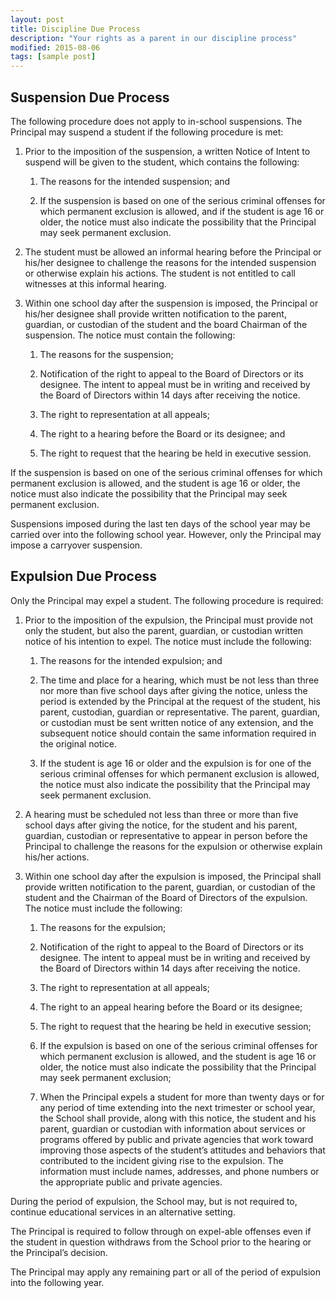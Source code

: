 ```yaml
---
layout: post
title: Discipline Due Process
description: "Your rights as a parent in our discipline process"
modified: 2015-08-06
tags: [sample post]
---
```


## Suspension Due Process

The following procedure does not apply to in-school suspensions.  The Principal may suspend a student if the following procedure is met:

1. Prior to the imposition of the suspension, a written Notice of Intent to suspend will be given to the student, which contains the following:

    1. The reasons for the intended suspension; and

    2. If the suspension is based on one of the serious criminal offenses for which permanent exclusion is allowed, and if the student is age 16 or older, the notice must also indicate the possibility that the Principal may seek permanent exclusion.

2. The student must be allowed an informal hearing before the Principal or his/her designee to challenge the reasons for the intended suspension or otherwise explain his actions.  The student is not entitled to call witnesses at this informal hearing.

3. Within one school day after the suspension is imposed, the Principal or his/her designee shall provide written notification to the parent, guardian, or custodian of the student and the board Chairman of the suspension.  The notice must contain the following:

    1. The reasons for the suspension;

    2. Notification of the right to appeal to the Board of Directors or its designee.  The intent to appeal must be in writing and received by the Board of Directors within 14 days after receiving the notice.

    3. The right to representation at all appeals;

    4. The right to a hearing before the Board or its designee; and

    5. The right to request that the hearing be held in executive session.

If the suspension is based on one of the serious criminal offenses for which permanent exclusion is allowed, and the student is age 16 or older, the notice must also indicate the possibility that the Principal may seek permanent exclusion.

Suspensions imposed during the last ten days of the school year may be carried over into the following school year.  However, only the Principal may impose a carryover suspension.

## Expulsion Due Process

Only the Principal may expel a student.  The following procedure is required:

1. Prior to the imposition of the expulsion, the Principal must provide not only the student, but also the parent, guardian, or custodian written notice of his intention to expel.  The notice must include the following:

    1. The reasons for the intended expulsion; and

    2. The time and place for a hearing, which must be not less than three nor more than five school days after giving the notice, unless the period is extended by the Principal at the request of the student, his parent, custodian, guardian or representative.  The parent, guardian, or custodian must be sent written notice of any extension, and the subsequent notice should contain the same information required in the original notice.

    3. If the student is age 16 or older and the expulsion is for one of the serious criminal offenses for which permanent exclusion is allowed, the notice must also indicate the possibility that the Principal may seek permanent exclusion.

2. A hearing must be scheduled not less than three or more than five school days after giving the notice, for the student and his parent, guardian, custodian or representative to appear in person before the Principal to challenge the reasons for the expulsion or otherwise explain his/her actions.

3. Within one school day after the expulsion is imposed, the Principal shall provide written notification to the parent, guardian, or custodian of the student and the Chairman of the Board of Directors of the expulsion.  The notice must include the following:

    1. The reasons for the expulsion;

    2. Notification of the right to appeal to the Board of Directors or its designee.  The intent to appeal must be in writing and received by the Board of Directors within 14 days after receiving the notice.

    3. The right to representation at all appeals;

    4. The right to an appeal hearing before the Board or its designee;

    5. The right to request that the hearing be held in executive session;

    6. If the expulsion is based on one of the serious criminal offenses for which permanent exclusion is allowed, and the student is age 16 or older, the notice must also indicate the possibility that the Principal may seek permanent exclusion;

    7. When the Principal expels a student for more than twenty days or for any period of time extending into the next trimester or school year, the School shall provide, along with this notice, the student and his parent, guardian or custodian with information about services or programs offered by public and private agencies that work toward improving those aspects of the student’s attitudes and behaviors that contributed to the incident giving rise to the expulsion.  The information must include names, addresses, and phone numbers or the appropriate public and private agencies.

During the period of expulsion, the School may, but is not required to, continue educational services in an alternative setting.

The Principal is required to follow through on expel-able offenses even if the student in question withdraws from the School prior to the hearing or the Principal’s decision.

The Principal may apply any remaining part or all of the period of expulsion into the following year.  
